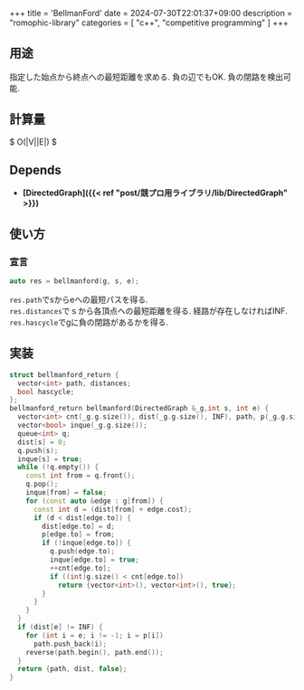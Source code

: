 +++
title = 'BellmanFord'
date = 2024-07-30T22:01:37+09:00
description = "romophic-library"
categories = [
  "c++",
  "competitive programming"
]
+++
## 用途

指定した始点から終点への最短距離を求める. 負の辺でもOK. 負の閉路を検出可能.

## 計算量

$ O(|V||E|) $

## Depends

- **[DirectedGraph]({{< ref "post/競プロ用ライブラリ/lib/DirectedGraph" >}})**

## 使い方

### 宣言

```cpp
auto res = bellmanford(g, s, e);
```

`res.path`でsからeへの最短パスを得る.  
`res.distances`でｓから各頂点への最短距離を得る. 経路が存在しなければINF.  
`res.hascycle`でgに負の閉路があるかを得る.

## 実装

```cpp
struct bellmanford_return {
  vector<int> path, distances;
  bool hascycle;
};
bellmanford_return bellmanford(DirectedGraph &_g,int s, int e) {
  vector<int> cnt(_g.g.size()), dist(_g.g.size(), INF), path, p(_g.g.size(), -1);
  vector<bool> inque(_g.g.size());
  queue<int> q;
  dist[s] = 0;
  q.push(s);
  inque[s] = true;
  while (!q.empty()) {
    const int from = q.front();
    q.pop();
    inque[from] = false;
    for (const auto &edge : g[from]) {
      const int d = (dist[from] + edge.cost);
      if (d < dist[edge.to]) {
        dist[edge.to] = d;
        p[edge.to] = from;
        if (!inque[edge.to]) {
          q.push(edge.to);
          inque[edge.to] = true;
          ++cnt[edge.to];
          if ((int)g.size() < cnt[edge.to])
            return {vector<int>(), vector<int>(), true};
        }
      }
    }
  }
  if (dist[e] != INF) {
    for (int i = e; i != -1; i = p[i])
      path.push_back(i);
    reverse(path.begin(), path.end());
  }
  return {path, dist, false};
}
```
